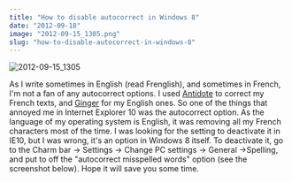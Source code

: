 ```yaml
---
title: "How to disable autocorrect in Windows 8"
date: "2012-09-18"
image: "2012-09-15_1305.png"
slug: "how-to-disable-autocorrect-in-windows-8"
---
```


![](images/2012-09-15_1305.png "2012-09-15_1305")

As I write sometimes in English (read Frenglish), and sometimes in French, I'm not a fan of any autocorrect options. I used [Antidote](https://www.druide.com/antidote.html) to correct my French texts, and [Ginger](https://www.gingersoftware.com/) for my English ones. So one of the things that annoyed me in Internet Explorer 10 was the autocorrect option. As the language of my operating system is English, it was removing all my French characters most of the time. I was looking for the setting to deactivate it in IE10, but I was wrong, it's an option in Windows 8 itself. To deactivate it, go to the Charm bar -> Settings -> Change PC settings -> General ->Spelling, and put to off the "autocorrect misspelled words" option (see the screenshot below). Hope it will save you some time.
